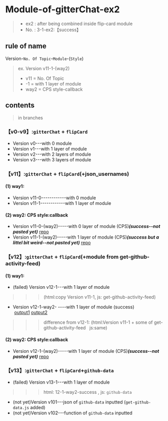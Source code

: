 # Module-of-gitterChat-ex2
>- ex2 : after being combined inside flip-card module
>- No. : 3-1-ex2:【success】

## rule of name
Version-`No. Of Topic`-`Module`-(`Style`)
>ex.  Version v11-1-(way2)
>* v11 = No. Of Topic
>* -1 =  with 1 layer  of module
>* way2 = CPS style-callback

##  contents
>in branches

### 【v0-v9】:`gitterChat` + `flipCard`
- Version v0---with 0 module
- Version v1---with 1 layer  of module
- Version v2---with 2 layers of module
- Version v3---with 3 layers of module

### 【v11】:`gitterChat` + `flipCard`(+json_usernames)
#### (1) way1:
- Version v11-0------------with 0 module
- Version v11-1------------with 1 layer  of module
#### (2) way2:  CPS style:callback
- Version v11-0-(way2)-----with 0 layer  of module (CPS)***(success--not pasted yet)***  [repo](https://github.com/kiecoo/userprofiles)
- Version v11-1-(way2)-----with 1 layer  of module (CPS)***(success but a littel bit weird--not pasted yet)***  [repo](https://github.com/kiecoo/de-try)

### 【v12】:`gitterChat` + `flipCard`(+module from get-github-activity-feed)
#### (1) way1:
- (failed) Version v12-1---with 1 layer  of module  
>>>  (html:copy Version v11-1,    js: get-github-activity-feed)
- Version v12-1-way2- ----with 1 layer  of module  (success)  [output1](https://i.imgur.com/mqrEPg6.png) [output2](https://i.imgur.com/sIIMMLl.png)
>>> difference from v12-1: (html:Version v11-1 + some of  get-github-activity-feed    js:same)
#### (2) way2:  CPS style:callback
- Version v12-1-(way2)-----with 1 layer  of module (CPS)***(success--not pasted yet)***  [repo](https://github.com/kiecoo/de--v12-1-way3)

### 【v13】:`gitterChat` + `flipCard`+`github-data`
- (failed) Version v13-1---with 1 layer  of module
>>> html: 12-1-way2-success , js: `github-data`


- (not yet)Version v101---json of `github-data` inputted (`get-github-data.js` added)
- (not yet)Version v102---function of `github-data` inputted
